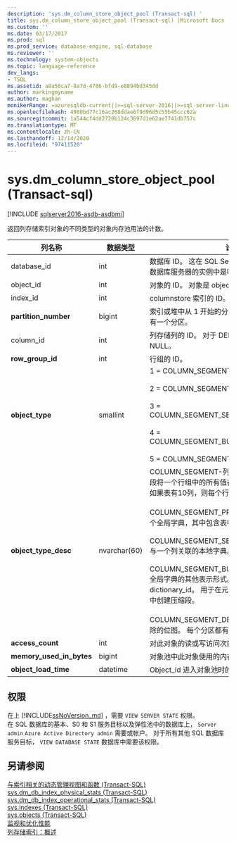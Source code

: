 ```yaml
---
description: 'sys.dm_column_store_object_pool (Transact-sql) '
title: sys.dm_column_store_object_pool (Transact-sql) |Microsoft Docs
ms.custom: ''
ms.date: 03/17/2017
ms.prod: sql
ms.prod_service: database-engine, sql-database
ms.reviewer: ''
ms.technology: system-objects
ms.topic: language-reference
dev_langs:
- TSQL
ms.assetid: a8a58ca7-0a7d-4786-bfd9-e8894bd345dd
author: markingmyname
ms.author: maghan
monikerRange: =azuresqldb-current||>=sql-server-2016||>=sql-server-linux-2017||=azuresqldb-mi-current
ms.openlocfilehash: 4980bd77c16ac268ddae6f9d96d5c55b45ccc62a
ms.sourcegitcommit: 1a544cf4dd2720b124c3697d1e62ae7741db757c
ms.translationtype: MT
ms.contentlocale: zh-CN
ms.lasthandoff: 12/14/2020
ms.locfileid: "97411520"
---
```

# <a name="sysdm_column_store_object_pool-transact-sql"></a>sys.dm_column_store_object_pool (Transact-sql) 

[!INCLUDE [sqlserver2016-asdb-asdbmi](../../includes/applies-to-version/sqlserver2016-asdb-asdbmi.md)]

 返回列存储索引对象的不同类型的对象内存池用法的计数。  
  
|列名称|数据类型|说明|  
|-----------------|---------------|-----------------|  
|database_id|int|数据库 ID。 这在 SQL Server 数据库或 Azure SQL 数据库服务器的实例中是唯一的。 |  
|object_id|int|对象的 ID。 对象是 object_types 之一。 | 
|index_id|int|columnstore 索引的 ID。|  
|**partition_number**|bigint|索引或堆中从 1 开始的分区号。 每个表或视图至少具有一个分区。| 
|column_id|int|列存储列的 ID。 对于 DELETE_BITMAP，此值为 NULL。| 
|**row_group_id**|int|行组的 ID。|
|**object_type**|smallint|1 = COLUMN_SEGMENT<br /><br /> 2 = COLUMN_SEGMENT_PRIMARY_DICTIONARY<br /><br /> 3 = COLUMN_SEGMENT_SECONDARY_DICTIONARY<br /><br /> 4 = COLUMN_SEGMENT_BULKINSERT_DICTIONARY<br /><br /> 5 = COLUMN_SEGMENT_DELETE_BITMAP|  
|**object_type_desc**|nvarchar(60)|COLUMN_SEGMENT-列段。 `object_id` 是段 ID。 段将一个行组中的所有值存储在一个行组中。 例如，如果表有10列，则每个行组有10个列段。 <br /><br /> COLUMN_SEGMENT_PRIMARY_DICTIONARY-一个全局字典，其中包含表中所有列段的查找信息。<br /><br /> COLUMN_SEGMENT_SECONDARY_DICTIONARY-与一个列关联的本地字典。<br /><br /> COLUMN_SEGMENT_BULKINSERT_DICTIONARY-全局字典的其他表示形式。 这提供了值的反向查找 dictionary_id。 用于在元组移动器或大容量加载过程中创建压缩段。<br /><br /> COLUMN_SEGMENT_DELETE_BITMAP-跟踪段删除的位图。 每个分区都有一个删除位图。|  
|**access_count**|int|对此对象的读或写访问次数。|  
|**memory_used_in_bytes**|bigint|对象池中此对象使用的内存。|  
|**object_load_time**|datetime|Object_id 进入对象池时的时钟时间。|  
  
## <a name="permissions"></a>权限  

在上 [!INCLUDE[ssNoVersion_md](../../includes/ssnoversion-md.md)] ，需要 `VIEW SERVER STATE` 权限。   
在 SQL 数据库的基本、S0 和 S1 服务目标以及弹性池中的数据库上， `Server admin` `Azure Active Directory admin` 需要或帐户。 对于所有其他 SQL 数据库服务目标， `VIEW DATABASE STATE` 数据库中需要该权限。   
 
## <a name="see-also"></a>另请参阅  
  
 [与索引相关的动态管理视图和函数 &#40;Transact-SQL&#41;](../../relational-databases/system-dynamic-management-views/index-related-dynamic-management-views-and-functions-transact-sql.md)   
 [sys.dm_db_index_physical_stats (Transact-SQL)](../../relational-databases/system-dynamic-management-views/sys-dm-db-index-physical-stats-transact-sql.md)   
 [sys.dm_db_index_operational_stats (Transact-SQL)](../../relational-databases/system-dynamic-management-views/sys-dm-db-index-operational-stats-transact-sql.md)   
 [sys.indexes (Transact-SQL)](../../relational-databases/system-catalog-views/sys-indexes-transact-sql.md)   
 [sys.objects (Transact-SQL)](../../relational-databases/system-catalog-views/sys-objects-transact-sql.md)   
 [监视和优化性能](../../relational-databases/performance/monitor-and-tune-for-performance.md)  
 [列存储索引：概述](../../relational-databases/indexes/columnstore-indexes-overview.md) 
  
